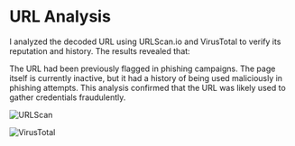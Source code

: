 # URL Analysis

I analyzed the decoded URL using URLScan.io and VirusTotal to verify its reputation and history. The results revealed that:

The URL had been previously flagged in phishing campaigns.
The page itself is currently inactive, but it had a history of being used maliciously in phishing attempts.
This analysis confirmed that the URL was likely used to gather credentials fraudulently.

![URLScan](https://github.com/user-attachments/assets/cac38308-c22b-444b-9df2-f7a6514d6a51)

![VirusTotal](https://github.com/user-attachments/assets/724e63bc-91c7-4c3c-99d6-0c3d615a7cd1)
